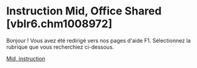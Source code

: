 
# Instruction Mid, Office Shared [vblr6.chm1008972]

Bonjour ! Vous avez été redirigé vers nos pages d'aide F1. Sélectionnez la rubrique que vous recherchiez ci-dessous.

[Mid, instruction](http://msdn.microsoft.com/library/a9923853-55d5-5b50-d422-57cba84d9f47%28Office.15%29.aspx)
